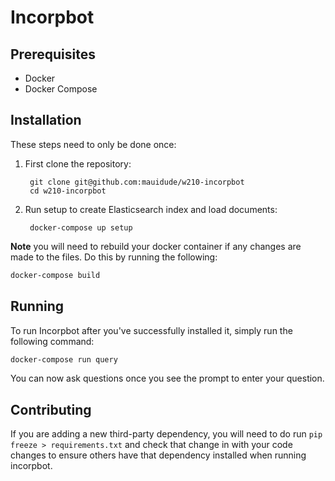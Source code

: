 # Incorpbot

## Prerequisites

* Docker
* Docker Compose

## Installation

These steps need to only be done once:

1. First clone the repository:

        git clone git@github.com:mauidude/w210-incorpbot
        cd w210-incorpbot


2. Run setup to create Elasticsearch index and load documents:

        docker-compose up setup

**Note** you will need to rebuild your docker container if any changes are made to the files. Do this by running the following:

```bash
docker-compose build
```

## Running

To run Incorpbot after you've successfully installed it, simply run the following command:

```bash
docker-compose run query
```

You can now ask questions once you see the prompt to enter your question.

## Contributing

If you are adding a new third-party dependency, you will need to do run `pip freeze > requirements.txt` and check that change in with your code changes to ensure others have that dependency installed when running incorpbot.
